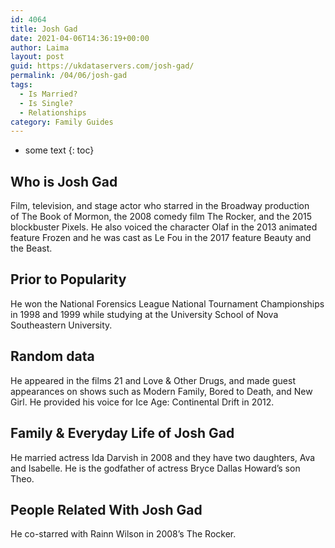 ```yaml
---
id: 4064
title: Josh Gad
date: 2021-04-06T14:36:19+00:00
author: Laima
layout: post
guid: https://ukdataservers.com/josh-gad/
permalink: /04/06/josh-gad
tags:
  - Is Married?
  - Is Single?
  - Relationships
category: Family Guides
---
```


* some text
{: toc}


## Who is Josh Gad
                  
                  
                  
Film, television, and stage actor who starred in the Broadway production of The Book of Mormon, the 2008 comedy film The Rocker, and the 2015 blockbuster Pixels. He also voiced the character Olaf in the 2013 animated feature Frozen and he was cast as Le Fou in the 2017 feature Beauty and the Beast. 
                  
              
            
              
            
                
                
                
## Prior to Popularity
                  
                  
                  
He won the National Forensics League National Tournament Championships in 1998 and 1999 while studying at the University School of Nova Southeastern University. 
                  
              
            
              
            
                
                
                
## Random data
                  
                  
                  
He appeared in the films 21 and Love & Other Drugs, and made guest appearances on shows such as Modern Family, Bored to Death, and New Girl. He provided his voice for Ice Age: Continental Drift in 2012. 
                  
              
            
              
            
                
                
                
## Family & Everyday Life of Josh Gad
                  
                  
                  
He married actress Ida Darvish in 2008 and they have two daughters, Ava and Isabelle. He is the godfather of actress Bryce Dallas Howard&#8217;s son Theo. 
                  
              
            
              
            
                
                
                
## People Related With Josh Gad
                  
                  
                  
He co-starred with Rainn Wilson in 2008&#8217;s The Rocker.
                  
              
            
              
            
                
              
            
              
              
            
            
              
            
          
          
          